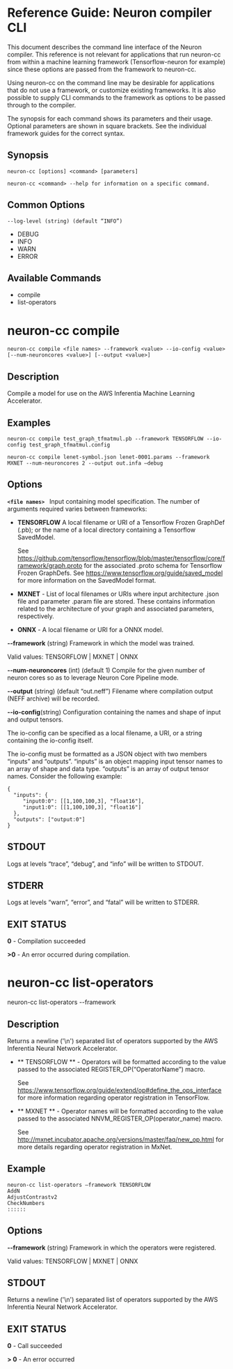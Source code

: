 # Reference Guide: Neuron compiler CLI 

This document describes the command line interface of the Neuron compiler. This reference is not relevant for applications that run neuron-cc from within a machine learning framework (Tensorflow-neuron for example) since these options are passed from the framework to neuron-cc. 

Using neuron-cc on the command line may be desirable for applications that do not use a framework, or customize existing frameworks. It is also possible to supply CLI commands to the framework as options to be passed through to the compiler. 

The synopsis for each command shows its parameters and their usage. Optional parameters are shown in square brackets. See the individual framework guides for the correct syntax. 


## Synopsis

```
neuron-cc [options] <command> [parameters] 
```

```
neuron-cc <command> --help for information on a specific command. 
```


## Common Options

```
--log-level (string) (default “INFO”) 
``` 

* DEBUG
* INFO
* WARN
* ERROR


## Available Commands

* compile
* list-operators


# neuron-cc compile

```
neuron-cc compile <file names> --framework <value> --io-config <value> [--num-neuroncores <value>] [--output <value>]
```

## Description

Compile a model for use on the AWS Inferentia Machine Learning Accelerator.

## Examples

```
neuron-cc compile test_graph_tfmatmul.pb --framework TENSORFLOW --io-config test_graph_tfmatmul.config
```

```
neuron-cc compile lenet-symbol.json lenet-0001.params --framework MXNET --num-neuroncores 2 --output out.infa —debug
```

## Options

**```<file names> ```**
Input containing model specification. The number of arguments required varies between frameworks:

* **TENSORFLOW** A local filename or URI of a Tensorflow Frozen GraphDef (.pb); or the name of a local directory containing a Tensorflow SavedModel.
    
    See https://github.com/tensorflow/tensorflow/blob/master/tensorflow/core/framework/graph.proto for the associated .proto schema for Tensorflow Frozen GraphDefs. See https://www.tensorflow.org/guide/saved_model for more information on the SavedModel format.
* **MXNET** - List of local filenames or URIs where input architecture .json file and parameter .param file are stored. These contains information related to the architecture of your graph and associated parameters, respectively.
* **ONNX** - A local filename or URI for a ONNX model.

**--framework** (string)
Framework in which the model was trained. 

Valid values: TENSORFLOW | MXNET | ONNX

**--num-neuroncores** (int) (default 1)
Compile for the given number of neuron cores so as to leverage Neuron Core Pipeline mode.

**--output** (string) (default “out.neff”)
Filename where compilation output (NEFF archive) will be recorded.

**--io-config**(string) 
Configuration containing the names and shape of input and output tensors.

The io-config can be specified as a local filename, a URI, or a string containing the io-config itself.

The io-config must be formatted as a JSON object with two members “inputs” and “outputs”. “inputs” is an object mapping input tensor names to an array of shape and data type. “outputs” is an array of output tensor names. Consider the following example:


```
{
  "inputs": {
     "input0:0": [[1,100,100,3], "float16"],
     "input1:0": [[1,100,100,3], "float16"]
  },
  "outputs": ["output:0"]
}
```

## STDOUT

Logs at levels “trace”, “debug”, and “info” will be written to STDOUT.

## STDERR

Logs at levels “warn”, “error”, and “fatal” will be written to STDERR.

## EXIT STATUS

**0** - Compilation succeeded

**>0** - An error occurred during compilation.

# neuron-cc list-operators

neuron-cc list-operators --framework <value>

## Description

Returns a newline ('\n') separated list of operators supported by the AWS Inferentia Neural Network Accelerator.


* ** TENSORFLOW ** - Operators will be formatted according to the value passed to the associated REGISTER_OP(“OperatorName”) macro. 
    
    See https://www.tensorflow.org/guide/extend/op#define_the_ops_interface for more information regarding operator registration in TensorFlow.
    
* ** MXNET ** - Operator names will be formatted according to the value passed to the associated NNVM_REGISTER_OP(operator_name) macro. 
    
    See http://mxnet.incubator.apache.org/versions/master/faq/new_op.html for more details regarding operator registration in MxNet.


## Example

```
neuron-cc list-operators —framework TENSORFLOW
AddN
AdjustContrastv2
CheckNumbers
::::::
```

## Options

**--framework** (string)
Framework in which the operators were registered.  

Valid values: TENSORFLOW | MXNET | ONNX

## STDOUT

Returns a newline ('\n') separated list of operators supported by the AWS Inferentia Neural Network Accelerator.

## EXIT STATUS

**0** - Call succeeded

**> 0** - An error occurred


